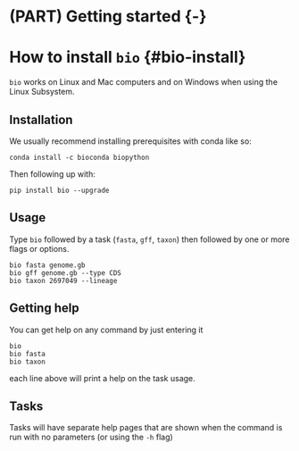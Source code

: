 # (PART) Getting started {-}

# How to install `bio` {#bio-install}

`bio` works on Linux and Mac computers and on Windows when using the Linux Subsystem. 

## Installation

We usually recommend installing prerequisites with conda like so:

    conda install -c bioconda biopython

Then following up with:

    pip install bio --upgrade

## Usage

Type `bio` followed by a task (`fasta`, `gff`, `taxon`) then followed by one or more flags or options.

    bio fasta genome.gb
    bio gff genome.gb --type CDS
    bio taxon 2697049 --lineage

## Getting help

You can get help on any command by just entering it

    bio 
    bio fasta
    bio taxon

each line above will print a help on the task usage.

## Tasks

Tasks will have separate help pages that are shown when the command is run with no parameters (or using the `-h` flag)

